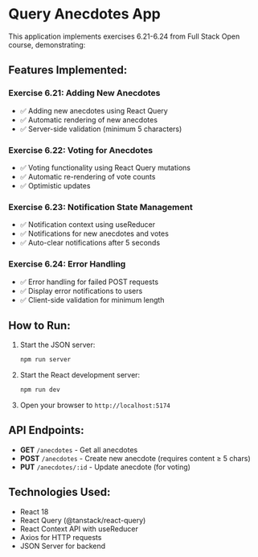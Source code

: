 # Query Anecdotes App

This application implements exercises 6.21-6.24 from Full Stack Open course, demonstrating:

## Features Implemented:

### Exercise 6.21: Adding New Anecdotes

- ✅ Adding new anecdotes using React Query
- ✅ Automatic rendering of new anecdotes
- ✅ Server-side validation (minimum 5 characters)

### Exercise 6.22: Voting for Anecdotes

- ✅ Voting functionality using React Query mutations
- ✅ Automatic re-rendering of vote counts
- ✅ Optimistic updates

### Exercise 6.23: Notification State Management

- ✅ Notification context using useReducer
- ✅ Notifications for new anecdotes and votes
- ✅ Auto-clear notifications after 5 seconds

### Exercise 6.24: Error Handling

- ✅ Error handling for failed POST requests
- ✅ Display error notifications to users
- ✅ Client-side validation for minimum length

## How to Run:

1. Start the JSON server:

   ```bash
   npm run server
   ```

2. Start the React development server:

   ```bash
   npm run dev
   ```

3. Open your browser to `http://localhost:5174`

## API Endpoints:

- **GET** `/anecdotes` - Get all anecdotes
- **POST** `/anecdotes` - Create new anecdote (requires content ≥ 5 chars)
- **PUT** `/anecdotes/:id` - Update anecdote (for voting)

## Technologies Used:

- React 18
- React Query (@tanstack/react-query)
- React Context API with useReducer
- Axios for HTTP requests
- JSON Server for backend
